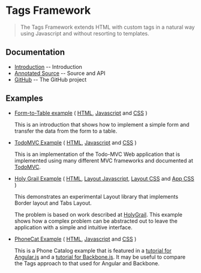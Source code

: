 # Tags Framework

> The Tags Framework extends HTML with custom tags in a natural way using Javascript
  and without resorting to templates. 

## Documentation

* [Introduction](http://randomsoftwareideas.com/tags/introduction.html) -- Introduction
* [Annotated Source](http://randomsoftwareideas.com/tags/showsource.html?source=http://randomsoftwareideas.com/tags/tags.js) -- Source and API
* [GitHub](https://github.com/matt-thompson/tags.git) -- The GitHub project

## Examples

* [Form-to-Table example](http://randomsoftwareideas.com/tags/examples/form-to-table/index.html) ( 
  [HTML](http://randomsoftwareideas.com/tags/showsource.html?source=http://randomsoftwareideas.com/tags/examples/form-to-table/index.html), 
  [Javascript](http://randomsoftwareideas.com/tags/showsource.html?source=http://randomsoftwareideas.com/tags/examples/form-to-table/app.js) and 
  [CSS](http://randomsoftwareideas.com/tags/showsource.html?source=http://randomsoftwareideas.com/tags/examples/form-to-table/app.css) )
  
  This is an introduction that shows how to implement a simple form
  and transfer the data from the form to a table.
  
* [TodoMVC Example](http://randomsoftwareideas.com/tags/examples/todoMvc/index.html) ( 
  [HTML](http://randomsoftwareideas.com/tags/showsource.html?source=http://randomsoftwareideas.com/tags/examples/todoMvc/index.html), 
  [Javascript](http://randomsoftwareideas.com/tags/showsource.html?source=http://randomsoftwareideas.com/tags/examples/todoMvc/app.js) and 
  [CSS](http://randomsoftwareideas.com/tags/showsource.html?source=http://randomsoftwareideas.com/tags/examples/todoMvc/app.css) )
 
  This is an implementation of the Todo-MVC Web application that is implemented using many different 
  MVC frameworks and documented at [TodoMVC](http://todomvc.com/).
  
* [Holy Grail Example](http://randomsoftwareideas.com/tags/examples/holyGrail/index.html) (
  [HTML](http://randomsoftwareideas.com/tags/showsource.html?source=http://randomsoftwareideas.com/tags/examples/holyGrail/index.html),
  [Layout Javascript](http://randomsoftwareideas.com/tags/showsource.html?source=http://randomsoftwareideas.com/tags/examples/holyGrail/layout.js),
  [Layout CSS](http://randomsoftwareideas.com/tags/showsource.html?source=http://randomsoftwareideas.com/tags/examples/holyGrail/layout.css) and
  [App CSS](http://randomsoftwareideas.com/tags/showsource.html?source=http://randomsoftwareideas.com/tags/examples/holyGrail/app.css) )
  
  This demonstrates an experimental Layout library that implements Border layout
  and Tabs Layout.
  
  The problem is based on work described at [HolyGrail](http://en.wikipedia.org/wiki/Holy_Grail_%28web_design%29).
  This example shows how a complex problem can be abstracted out to leave the application with
  a simple and intuitive interface.
  
* [PhoneCat Example](http://randomsoftwareideas.com/tags/examples/phonecat/index.html) ( 
  [HTML](http://randomsoftwareideas.com/tags/showsource.html?source=http://randomsoftwareideas.com/tags/examples/phonecat/index.html), 
  [Javascript](http://randomsoftwareideas.com/tags/showsource.html?source=http://randomsoftwareideas.com/tags/examples/phonecat/app.js) and
  [CSS](http://randomsoftwareideas.com/tags/showsource.html?source=http://randomsoftwareideas.com/tags/examples/phonecat/app.css) )

  This is a Phone Catalog example that is featured in a [tutorial for Angular.js](https://docs.angularjs.org/tutorial/) and 
  a [tutorial for Backbone.js](http://blog.42floors.com/coded-angular-tutorial-app-backbone-took-260-code/). It may be useful to compare the Tags approach to that
  used for Angular and Backbone.
  

